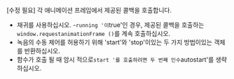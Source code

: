 [수정 필요]
각 애니메이션 프레임에서 제공된 콜백을 호출합니다.

- 재귀를 사용하십시오.
-`running '이`true'인 경우, 제공된 콜백을 호출하는`window.requestanimationFrame ()`를 계속 호출하십시오.
- 녹음의 수동 제어를 허용하기 위해 'start'와 'stop'이있는 두 가지 방법이있는 객체를 반환하십시오.
- 함수가 호출 될 때 암시 적으로`start '를 호출하려면 두 번째 인수`autostart'를 생략하십시오.